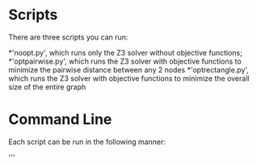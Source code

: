 # Scripts

There are three scripts you can run: 

*'noopt.py', which runs only the Z3 solver without objective functions; 
*'optpairwise.py', which runs the Z3 solver with objective functions to minimize the pairwise distance between any 2 nodes
*'optrectangle.py', which runs the Z3 solver with objective functions to minimize the overall size of the entire graph

# Command Line

Each script can be run in the following manner:

'''<script> <source> <destination>'''

The source should be a '.png' file, and the destination will have a '.tex' extension; a '.pdf' file will also be generated.

# Editing Parameters

There are some ways to edit the specific parameters of how these scripts will run:

*In 'circle.py', uncomment the print line (42) to output the circle detection results for debug purposes.
*In 'circle.py', changing the threshold variable will change how lax the script is on what a circle is. A higher threshold is more strict.
